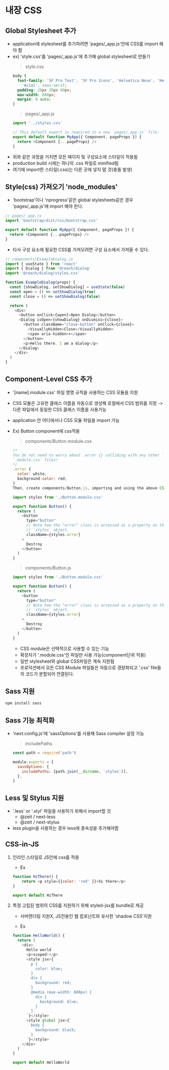 # 내장 CSS

## Global Stylesheet 추가
- application에 stylesheet를 추가하려면 'pages/_app.js'안에 CSS를 import 해야 함
- ex) 'style.css'를 'pages/_app.js'에 추가해 global stylesheet로 만들기
  > style.css
  ``` css
  body {
    font-family: 'SF Pro Text', 'SF Pro Icons', 'Helvetica Neue', 'Helvetica',
      'Arial', sans-serif;
    padding: 20px 20px 60px;
    max-width: 680px;
    margin: 0 auto;
  }
  ```
  > pages/_app.js
  ```javascript
  import '../styles.css'

  // This default export is required in a new `pages/_app.js` file.
  export default function MyApp({ Component, pageProps }) {
    return <Component {...pageProps} />
  }
  ```
- 위와 같은 과정을 거치면 모든 페이지 및 구성요소에 스타일이 적용됨
- production build 시에는 하나의 .css 파일로 minified됨
- 여기에 import한 스타일(.css)는 다른 곳에 넣지 말 것(충돌 발생)

## Style(css) 가져오기 'node_modules'
- 'bootstrap'이나 'nprogress'같은 global stylesheets같은 경우 'pages/_app.js'에 import 해야 한다.
```javascript
// pages/_app.js
import 'bootstrap/dist/css/bootstrap.css'

export default function MyApp({ Component, pageProps }) {
  return <Component {...pageProps} />
}
```

- 타사 구성 요소에 필요한 CSS를 가져오려면 구성 요소에서 가져올 수 있다.
```javascript
// components/ExampleDialog.js
import { useState } from 'react'
import { Dialog } from '@reach/dialog'
import '@reach/dialog/styles.css'

function ExampleDialog(props) {
  const [showDialog, setShowDialog] = useState(false)
  const open = () => setShowDialog(true)
  const close = () => setShowDialog(false)

  return (
    <div>
      <button onClick={open}>Open Dialog</button>
      <Dialog isOpen={showDialog} onDismiss={close}>
        <button className="close-button" onClick={close}>
          <VisuallyHidden>Close</VisuallyHidden>
          <span aria-hidden>×</span>
        </button>
        <p>Hello there. I am a dialog</p>
      </Dialog>
    </div>
  )
}
```

## Component-Level CSS 추가

- '[name].module.css' 파일 명명 규칙을 사용하는 CSS 모듈을 지원

- CSS 모듈은 고유한 클래스 이름을 자동으로 생성해 로컬에서 CSS 범위를 지정 ->  다른 파일에서 동일한 CSS 클래스 이름을 사용가능

- application 안 어디에서나 CSS 모듈 파일을 import 가능

- Ex) Button component에 css적용

  > components/Button.module.css

  ```javascript
  /*
  You do not need to worry about .error {} colliding with any other `.css` or
  `.module.css` files!
  */
  .error {
    color: white;
    background-color: red;
  }
  Then, create components/Button.js, importing and using the above CSS file:
  
  import styles from './Button.module.css'
  
  export function Button() {
    return (
      <button
        type="button"
        // Note how the "error" class is accessed as a property on the imported
        // `styles` object.
        className={styles.error}
      >
        Destroy
      </button>
    )
  }
  ```

  > components/Button.js

  ```javascript
  import styles from './Button.module.css'
  
  export function Button() {
    return (
      <button
        type="button"
        // Note how the "error" class is accessed as a property on the imported
        // `styles` object.
        className={styles.error}
      >
        Destroy
      </button>
    )
  }
  ```

  - CSS module은 선택적으로 사용할 수 있는 기능
  - 확장자가 '.module.css'인 파일만 사용 가능(component단위 적용)
  - 일반 <link> stylesheet와 global CSS파일은 계속 지원됨
  - 프로덕션에서 모든 CSS Module 파일들은 자동으로 경량화되고 '.css' file들의 코드가 분할되어 연결된다.



## Sass 지원

```javascript
npm install sass
```



## Sass 기능 최적화

- 'next.config.js'에 'sassOptions'를 사용해 Sass compiler 설정 가능

  > includePaths 

  ```javascript
  const path = require('path')
  
  module.exports = {
    sassOptions: {
      includePaths: [path.join(__dirname, 'styles')],
    },
  }
  ```

  





## Less 및 Stylus 지원

- '.less' or '.styl' 파일을 사용하기 위해서 import할 것
  - @zeit / next-less
  - @zeit / next-stylus
- less plugin을 사용하는 경우 less에 종속성을 추가해야함



## CSS-in-JS

1. 인라인 스타일로 JS안에 css를 적용

   - Ex

   ```javascript
   function HiThere() {
       return <p style={{color: 'red' }}>hi there</p>
   }
   
   export default HiThere
   ```



2. 특정 고립된 범위의 CSS를 지원하기 위해 styled-jsx를 bundle로 제공

   - 서버렌더링 지원X, JS전용인 웹 컴포넌트와 유사한 'shadow CSS'지원

   - Ex

   ```javascript
   function HelloWorld() {
     return (
       <div>
         Hello world
         <p>scoped!</p>
         <style jsx>{`
           p {
             color: blue;
           }
           div {
             background: red;
           }
           @media (max-width: 600px) {
             div {
               background: blue;
             }
           }
         `}</style>
         <style global jsx>{`
           body {
             background: black;
           }
         `}</style>
       </div>
     )
   }
   
   export default HelloWorld
   ```

   

